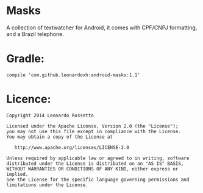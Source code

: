 Masks
====

A collection of textwatcher for Android, it comes with CPF/CNPJ formatting, and a Brazil telephone.

Gradle:
===
```
compile 'com.github.leonardoxh:android-masks:1.1'
```

Licence:
=================
```
Copyright 2014 Leonardo Rossetto

Licensed under the Apache License, Version 2.0 (the "License");
you may not use this file except in compliance with the License.
You may obtain a copy of the License at

   http://www.apache.org/licenses/LICENSE-2.0

Unless required by applicable law or agreed to in writing, software
distributed under the License is distributed on an "AS IS" BASIS,
WITHOUT WARRANTIES OR CONDITIONS OF ANY KIND, either express or implied.
See the License for the specific language governing permissions and
limitations under the License.
```
